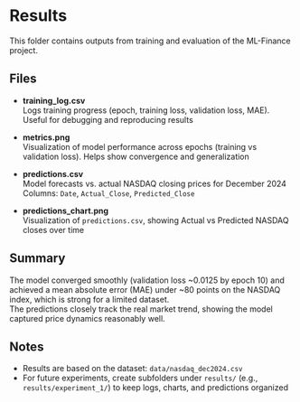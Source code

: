# Results

This folder contains outputs from training and evaluation of the ML-Finance project.

## Files
- **training_log.csv**  
  Logs training progress (epoch, training loss, validation loss, MAE). Useful for debugging and reproducing results

- **metrics.png**  
  Visualization of model performance across epochs (training vs validation loss). Helps show convergence and generalization

- **predictions.csv**  
  Model forecasts vs. actual NASDAQ closing prices for December 2024  
  Columns: `Date`, `Actual_Close`, `Predicted_Close`

- **predictions_chart.png**  
  Visualization of `predictions.csv`, showing Actual vs Predicted NASDAQ closes over time

## Summary
The model converged smoothly (validation loss ~0.0125 by epoch 10) and achieved a mean absolute error (MAE) under ~80 points on the NASDAQ index, which is strong for a limited dataset.  
The predictions closely track the real market trend, showing the model captured price dynamics reasonably well.

## Notes
- Results are based on the dataset: `data/nasdaq_dec2024.csv`
- For future experiments, create subfolders under `results/` (e.g., `results/experiment_1/`) to keep logs, charts, and predictions organized
